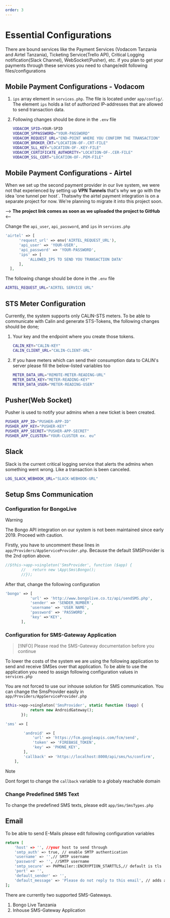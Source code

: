 ```yaml
---
order: 3
---
```


# Essential Configurations

There are bound services like the Payment Services (Vodacom Tanzania and
Airtel Tanzania), Ticketing Service(Trello API), Critical Logging
notification(Slack Channel), WebSocket(Pusher), etc. if you plan to get
your payments through these services you need to change/edit following
files/configurations

## Mobile Payment Configurations - Vodacom

1. `ips` array element in `services.php`. The file is located under
   `app/config/`. The element `ips` holds a list of authorized
   IP-addresses that are allowed to send transaction data.

2. Following changes should be done in the `.env` file

   ```bash
   VODACOM_SPID=YOUR-SPID
   VODACOM_SPPASSWORD="YOUR-PASSWORD"
   VODACOM_REQUEST_URL="END-POINT WHERE YOU CONFIRM THE TRANSACTION"
   VODACOM_BROKER_CRT="LOCATION-OF-.CRT-FILE"
   VODACOM_SLL_KEY="LOCATION-OF-.KEY-FILE"
   VODACOM_CERTIFICATE_AUTHORITY="LOCATION-OF-.CER-FILE"
   VODACOM_SSL_CERT="LOCATION-OF-.PEM-FILE"
   ```

## Mobile Payment Configurations - Airtel

When we set up the second payment provider in our live system, we were
not that experienced by setting up **VPN Tunnels** that\'s why we go
with the idea \'one tunnel per host\`. Thatswhy the airtel payment
integration is on a separate project for now. We\'re planning to migrate
it into this project soon.

\--\> **The project link comes as soon as we uploaded the project to
GitHub** \<\--

Change the `api_user`, `api_password`, and `ips` in `services.php`

```php
'airtel' => [
      'request_url' => env('AIRTEL_REQUEST_URL'),
      'api_user' => 'YOUR-USER',
      'api_password' => 'YOUR-PASSWORD',
      'ips' => [
          'ALLOWED_IPS TO SEND YOU TRANSACTION DATA'
      ],
  ],
```

The following change should be done in the `.env` file

```bash
AIRTEL_REQUEST_URL="AIRTEL SERVICE URL"
```

## STS Meter Configuration

Currently, the system supports only CALIN-STS meters. To be able to
communicate with Calin and generate STS-Tokens, the following changes
should be done;

1. Your key and the endpoint where you create those tokens.

   ```bash
   CALIN_KEY="CALIN-KEY"
   CALIN_CLIENT_URL="CALIN-CLIENT-URL"
   ```

2. If you have meters which can send their consumption data to CALIN\'s
   server please fill the below-listed variables too

   ```bash
   METER_DATA_URL="REMOTE-METER-READING-URL"
   METER_DATA_KEY="METER-READING-KEY"
   METER_DATA_USER="METER-READING-USER"
   ```

## Pusher(Web Socket)

Pusher is used to notify your admins when a new ticket is been created.

```sh
PUSHER_APP_ID="PUSHER-APP-ID"
PUSHER_APP_KEY="PUSHER-KEY"
PUSHER_APP_SECRET="PUSHER-APP-SECRET"
PUSHER_APP_CLUSTER="YOUR-CLUSTER ex. eu"
```

## Slack

Slack is the current critical logging service that alerts the admins
when something went wrong. Like a transaction is been canceled.

```bash
LOG_SLACK_WEBHOOK_URL="SLACK-WEBHOOK-URL"
```

## Setup Sms Communication

### Configuration for BongoLive

> [!WARNING]
> The Bongo API integration on our system is not been
> maintained since early 2019.
> Proceed with caution.

Firstly, you have to uncomment these lines in
`app/Providers/AppServiceProvider.php`. Because the default SMSProvider
is the 2nd option above.

```php
//$this->app->singleton('SmsProvider', function ($app) {
       //   return new \App\Sms\Bongo();
       //});
```

After that, change the following configuration

```php
'bongo' => [
           'url' => 'http://www.bongolive.co.tz/api/sendSMS.php',
           'sender' => 'SENDER_NUMBER',
           'username' => 'USER NAME',
           'password' => 'PASSWORD',
           'key' =>'KEY',
       ],
```

### Configuration for SMS-Gateway Application

> [!INFO]
> Please read the SMS-Gateway documentation before you
> continue

To lower the costs of the system we are using the following application
to send and receive SMSes over that application. To be able to use the
application you need to assign following configuration values in
`services.php`

You are not forced to use our inhouse solution for SMS communication.
You can change the SmsProvider easily in
`app/Providers/AppServiceProvider.php`

```php
$this->app->singleton('SmsProvider', static function ($app) {
           return new AndroidGateway();
       });
```

```php
'sms' => [

        'android' => [
            'url' => 'https://fcm.googleapis.com/fcm/send',
            'token' => 'FIREBASE_TOKEN',
            'key' => 'PHONE_KEY',
        ],
        'callback' => 'https://localhost:8000/api/sms/%s/confirm',
    ],
```

> [!NOTE]
> Dont forget to change the `callback` variable to a globaly
> reachable domain

### Change Predefined SMS Text

To change the predefined SMS texts, please edit `app/Sms/SmsTypes.php`

## Email

To be able to send E-Mails please edit following configuration variables

```bash
return [
    'host' => '', //your host to send through
    'smtp_auth' => true, // enable SMTP authentication
    'username' => '',// SMTP username
    'password' => '', //SMTP username
    'smtp_secure' => PHPMailer::ENCRYPTION_STARTTLS,// default is tls
    'port' => '',
    'default_sender' => '',
    'default_message' => 'Please do not reply to this email', // adds a small footer text to your email
];
```

There are currently two supported SMS-Gateways.

1. Bongo Live Tanzania
2. Inhouse SMS-Gateway Application
